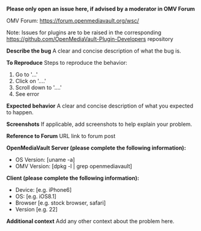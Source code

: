
**Please only open an issue here, if advised by a moderator in OMV Forum**

OMV Forum: https://forum.openmediavault.org/wsc/

Note: Issues for plugins are to be raised in the corresponding https://github.com/OpenMediaVault-Plugin-Developers repository

**Describe the bug**
A clear and concise description of what the bug is.

**To Reproduce**
Steps to reproduce the behavior:
1. Go to '...'
2. Click on '....'
3. Scroll down to '....'
4. See error

**Expected behavior**
A clear and concise description of what you expected to happen.

**Screenshots**
If applicable, add screenshots to help explain your problem.

**Reference to Forum**
URL link to forum post

**OpenMediaVault Server (please complete the following information):**
 - OS Version: [uname -a]
 - OMV Version: [dpkg -l | grep openmediavault]

**Client (please complete the following information):**
 - Device: [e.g. iPhone6]
 - OS: [e.g. iOS8.1]
 - Browser [e.g. stock browser, safari]
 - Version [e.g. 22]

**Additional context**
Add any other context about the problem here.
